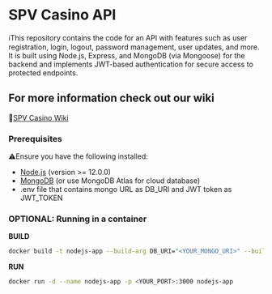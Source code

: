 # SPV Casino API

ℹ️This repository contains the code for an API with features such as user registration, login, logout, password management, user updates, and more. It is built using Node.js, Express, and MongoDB (via Mongoose) for the backend and implements JWT-based authentication for secure access to protected endpoints.

## For more information check out our wiki

📝[SPV Casino Wiki](https://github.com/SPV-Podskupina/backend)

### Prerequisites

⚠️Ensure you have the following installed:
- [Node.js](https://nodejs.org/) (version >= 12.0.0)
- [MongoDB](https://www.mongodb.com/) (or use MongoDB Atlas for cloud database)
- .env file that contains mongo URL as DB_URI and JWT token as JWT_TOKEN

### OPTIONAL: Running in a container

**BUILD**

```sh
docker build -t nodejs-app --build-arg DB_URI="<YOUR_MONGO_URI>" --build-arg JWT_KEY="<YOUR_JWT_KEY>" .
```

**RUN**

```sh
docker run -d --name nodejs-app -p <YOUR_PORT>:3000 nodejs-app
```

